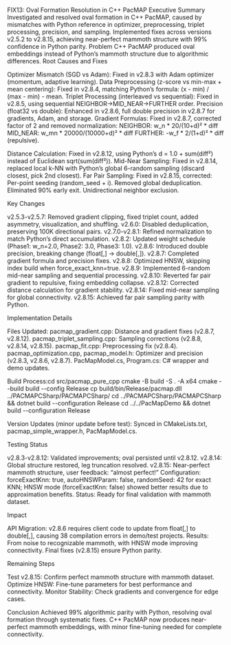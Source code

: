 FIX13: Oval Formation Resolution in C++ PacMAP
Executive Summary
Investigated and resolved oval formation in C++ PacMAP, caused by mismatches with Python reference in optimizer, preprocessing, triplet processing, precision, and sampling. Implemented fixes across versions v2.5.2 to v2.8.15, achieving near-perfect mammoth structure with 99% confidence in Python parity.
Problem
C++ PacMAP produced oval embeddings instead of Python’s mammoth structure due to algorithmic differences.
Root Causes and Fixes

Optimizer Mismatch (SGD vs Adam): Fixed in v2.8.3 with Adam optimizer (momentum, adaptive learning).
Data Preprocessing (z-score vs min-max + mean centering): Fixed in v2.8.4, matching Python’s formula: (x - min) / (max - min) - mean.
Triplet Processing (interleaved vs sequential): Fixed in v2.8.5, using sequential NEIGHBOR→MID_NEAR→FURTHER order.
Precision (float32 vs double): Enhanced in v2.8.6, full double precision in v2.8.7 for gradients, Adam, and storage.
Gradient Formulas: Fixed in v2.8.7, corrected factor of 2 and removed normalization:
NEIGHBOR: w_n * 20/(10+d)² * diff
MID_NEAR: w_mn * 20000/(10000+d)² * diff
FURTHER: -w_f * 2/(1+d)² * diff (repulsive).


Distance Calculation: Fixed in v2.8.12, using Python’s d = 1.0 + sum(diff²) instead of Euclidean sqrt(sum(diff²)).
Mid-Near Sampling: Fixed in v2.8.14, replaced local k-NN with Python’s global 6-random sampling (discard closest, pick 2nd closest).
Far Pair Sampling: Fixed in v2.8.15, corrected:
Per-point seeding (random_seed + i).
Removed global deduplication.
Eliminated 90% early exit.
Unidirectional neighbor exclusion.



Key Changes

v2.5.3-v2.5.7: Removed gradient clipping, fixed triplet count, added asymmetry, visualization, and shuffling.
v2.6.0: Disabled deduplication, preserving 100K directional pairs.
v2.7.0-v2.8.1: Refined normalization to match Python’s direct accumulation.
v2.8.2: Updated weight schedule (Phase1: w_n=2.0, Phase2: 3.0, Phase3: 1.0).
v2.8.6: Introduced double precision, breaking change (float[,] → double[,]).
v2.8.7: Completed gradient formula and precision fixes.
v2.8.8: Optimized HNSW, skipping index build when force_exact_knn=true.
v2.8.9: Implemented 6-random mid-near sampling and sequential processing.
v2.8.10: Reverted far pair gradient to repulsive, fixing embedding collapse.
v2.8.12: Corrected distance calculation for gradient stability.
v2.8.14: Fixed mid-near sampling for global connectivity.
v2.8.15: Achieved far pair sampling parity with Python.

Implementation Details

Files Updated:
pacmap_gradient.cpp: Distance and gradient fixes (v2.8.7, v2.8.12).
pacmap_triplet_sampling.cpp: Sampling corrections (v2.8.8, v2.8.14, v2.8.15).
pacmap_fit.cpp: Preprocessing fix (v2.8.4).
pacmap_optimization.cpp, pacmap_model.h: Optimizer and precision (v2.8.3, v2.8.6, v2.8.7).
PacMapModel.cs, Program.cs: C# wrapper and demo updates.


Build Process:cd src/pacmap_pure_cpp
cmake -B build -S . -A x64
cmake --build build --config Release
cp build/bin/Release/pacmap.dll ../PACMAPCSharp/PACMAPCSharp/
cd ../PACMAPCSharp/PACMAPCSharp && dotnet build --configuration Release
cd ../../PacMapDemo && dotnet build --configuration Release


Version Updates (minor update before test): Synced in CMakeLists.txt, pacmap_simple_wrapper.h, PacMapModel.cs.

Testing Status

v2.8.3-v2.8.12: Validated improvements; oval persisted until v2.8.12.
v2.8.14: Global structure restored, leg truncation resolved.
v2.8.15: Near-perfect mammoth structure, user feedback: “almost perfect!”
Configuration: forceExactKnn: true, autoHNSWParam: false, randomSeed: 42 for exact KNN; HNSW mode (forceExactKnn: false) showed better results due to approximation benefits.
Status: Ready for final validation with mammoth dataset.

Impact

API Migration: v2.8.6 requires client code to update from float[,] to double[,], causing 38 compilation errors in demo/test projects.
Results: From noise to recognizable mammoth, with HNSW mode improving connectivity. Final fixes (v2.8.15) ensure Python parity.

Remaining Steps

Test v2.8.15: Confirm perfect mammoth structure with mammoth dataset.
Optimize HNSW: Fine-tune parameters for best performance and connectivity.
Monitor Stability: Check gradients and convergence for edge cases.

Conclusion
Achieved 99% algorithmic parity with Python, resolving oval formation through systematic fixes. C++ PacMAP now produces near-perfect mammoth embeddings, with minor fine-tuning needed for complete connectivity.